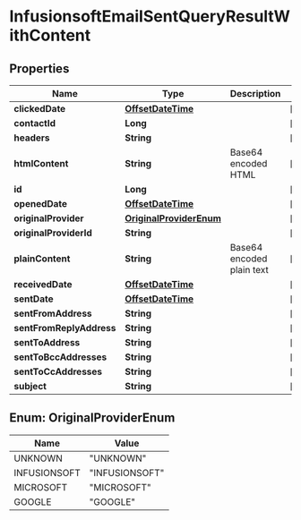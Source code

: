 
# InfusionsoftEmailSentQueryResultWithContent

## Properties
Name | Type | Description | Notes
------------ | ------------- | ------------- | -------------
**clickedDate** | [**OffsetDateTime**](OffsetDateTime.md) |  |  [optional]
**contactId** | **Long** |  |  [optional]
**headers** | **String** |  |  [optional]
**htmlContent** | **String** | Base64 encoded HTML |  [optional]
**id** | **Long** |  |  [optional]
**openedDate** | [**OffsetDateTime**](OffsetDateTime.md) |  |  [optional]
**originalProvider** | [**OriginalProviderEnum**](#OriginalProviderEnum) |  |  [optional]
**originalProviderId** | **String** |  |  [optional]
**plainContent** | **String** | Base64 encoded plain text |  [optional]
**receivedDate** | [**OffsetDateTime**](OffsetDateTime.md) |  |  [optional]
**sentDate** | [**OffsetDateTime**](OffsetDateTime.md) |  |  [optional]
**sentFromAddress** | **String** |  |  [optional]
**sentFromReplyAddress** | **String** |  |  [optional]
**sentToAddress** | **String** |  |  [optional]
**sentToBccAddresses** | **String** |  |  [optional]
**sentToCcAddresses** | **String** |  |  [optional]
**subject** | **String** |  |  [optional]


<a name="OriginalProviderEnum"></a>
## Enum: OriginalProviderEnum
Name | Value
---- | -----
UNKNOWN | &quot;UNKNOWN&quot;
INFUSIONSOFT | &quot;INFUSIONSOFT&quot;
MICROSOFT | &quot;MICROSOFT&quot;
GOOGLE | &quot;GOOGLE&quot;



